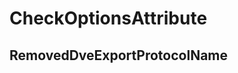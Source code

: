 ﻿---  
uid: MajorChangeChecker_1_9_3  
---

# CheckOptionsAttribute

## RemovedDveExportProtocolName
